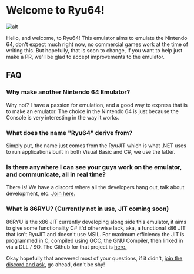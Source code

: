 # Welcome to Ryu64!
![alt](https://cdn.discordapp.com/icons/490752174461157379/3ccf98ef45fe05e701d626428dfc28a4.png?size=256)

Hello, and welcome, to Ryu64!  This emulator aims to emulate the Nintendo 64, don't expect much right now, no commercial games work at the time of writing this.  But hopefully, that is soon to change, if you want to help just make a PR, we'll be glad to accept improvements to the emulator.

## FAQ
### Why make another Nintendo 64 Emulator?
Why not?  I have a passion for emulation, and a good way to express that is to make an emulator.  The choice in the Nintendo 64 is just because the Console is very interesting in the way it works.
### What does the name "Ryu64" derive from?
Simply put, the name just comes from the RyuJIT which is what .NET uses to run applications built in both Visual Basic and C#, we use the latter.
### Is there anywhere I can see your guys work on the emulator, and communicate, all in real time?
There is!  We have a discord where all the developers hang out, talk about development, etc.  [Join here.](https://discord.gg/KPQh9UY)
### What is 86RYU? (Currently not in use, JIT coming soon)
86RYU is the x86 JIT currently developing along side this emulator, it aims to give some functionality C# it'd otherwise lack, aka, a functional x86 JIT that isn't RyuJIT and doesn't use MSIL.  For maximum efficiency the JIT is programmed in C, compiled using GCC, the GNU Compiler, then linked in via a DLL / SO.  The Github for that project is [here.](https://github.com/Ryu64Emulator/86RYU)

Okay hopefully that answered most of your questions, if it didn't, [join the discord and ask](https://discord.gg/KPQh9UY), go ahead, don't be shy!

